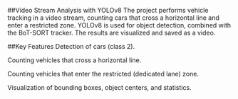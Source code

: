 ##Video Stream Analysis with YOLOv8
The project performs vehicle tracking in a video stream, counting cars that cross a horizontal line and enter a restricted zone.
YOLOv8 is used for object detection, combined with the BoT-SORT tracker. The results are visualized and saved as a video.

##Key Features
Detection of cars (class 2).

Counting vehicles that cross a horizontal line.

Counting vehicles that enter the restricted (dedicated lane) zone.

Visualization of bounding boxes, object centers, and statistics.

